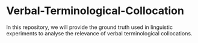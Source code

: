 # Verbal-Terminological-Collocation
In this repository, we will provide the ground truth used in linguistic experiments to analyse the relevance of verbal terminological collocations.
